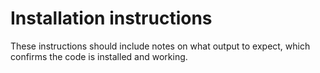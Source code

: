 # Installation instructions
These instructions should include notes on what output to expect, which confirms the code is installed and working.
